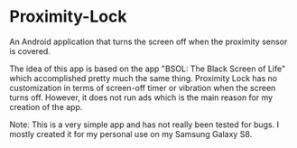 # Proximity-Lock
An Android application that turns the screen off when the proximity sensor is covered.

The idea of this app is based on the app "BSOL: The Black Screen of Life" which accomplished pretty much the same thing. Proximity Lock has no customization in terms of screen-off timer or vibration when the screen turns off. However, it does not run ads which is the main reason for my creation of the app.

Note: This is a very simple app and has not really been tested for bugs. I mostly created it for my personal use on my Samsung Galaxy S8.
